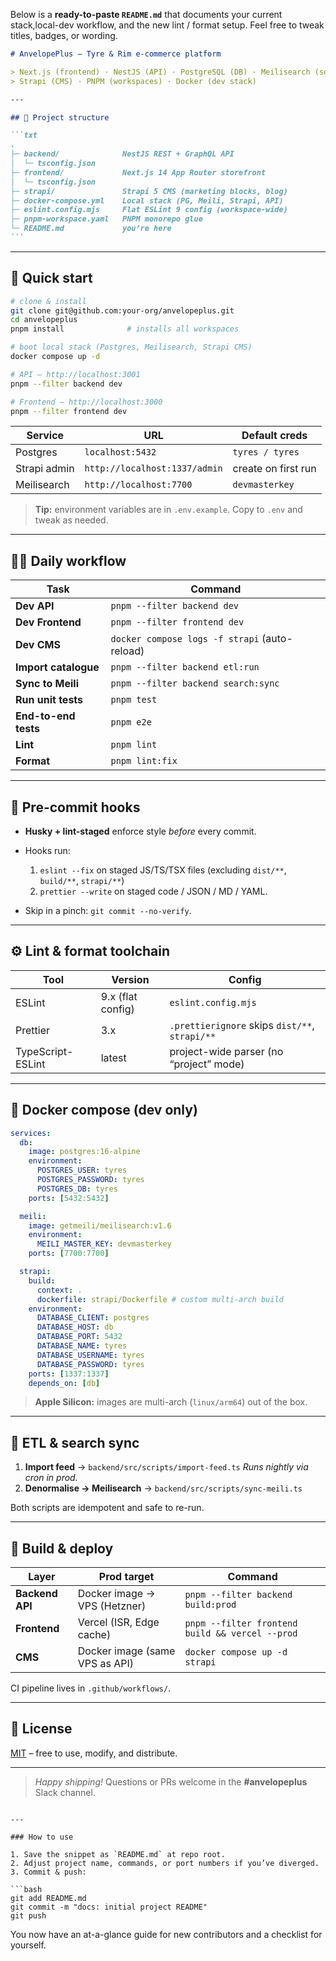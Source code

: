Below is a **ready-to-paste `README.md`** that documents your current stack,local-dev workflow, and the new lint / format setup. Feel free to tweak titles, badges, or wording.

````markdown
# AnvelopePlus — Tyre & Rim e-commerce platform

> Next.js (frontend) · NestJS (API) · PostgreSQL (DB) · Meilisearch (search)  
> Strapi (CMS) · PNPM (workspaces) · Docker (dev stack)

---

## 📂 Project structure

```txt
.
├─ backend/              NestJS REST + GraphQL API
│  └─ tsconfig.json
├─ frontend/             Next.js 14 App Router storefront
│  └─ tsconfig.json
├─ strapi/               Strapi 5 CMS (marketing blocks, blog)
├─ docker-compose.yml    Local stack (PG, Meili, Strapi, API)
├─ eslint.config.mjs     Flat ESLint 9 config (workspace-wide)
├─ pnpm-workspace.yaml   PNPM monorepo glue
└─ README.md             you’re here
```
````

---

## 🚀 Quick start

```bash
# clone & install
git clone git@github.com:your-org/anvelopeplus.git
cd anvelopeplus
pnpm install              # installs all workspaces

# boot local stack (Postgres, Meilisearch, Strapi CMS)
docker compose up -d

# API – http://localhost:3001
pnpm --filter backend dev

# Frontend – http://localhost:3000
pnpm --filter frontend dev
```

| Service      | URL                           | Default creds       |
| ------------ | ----------------------------- | ------------------- |
| Postgres     | `localhost:5432`              | `tyres / tyres`     |
| Strapi admin | `http://localhost:1337/admin` | create on first run |
| Meilisearch  | `http://localhost:7700`       | `devmasterkey`      |

> **Tip:** environment variables are in `.env.example`.
> Copy to `.env` and tweak as needed.

---

## 🧑‍💻 Daily workflow

| Task                 | Command                                       |
| -------------------- | --------------------------------------------- |
| **Dev API**          | `pnpm --filter backend dev`                   |
| **Dev Frontend**     | `pnpm --filter frontend dev`                  |
| **Dev CMS**          | `docker compose logs -f strapi` (auto-reload) |
| **Import catalogue** | `pnpm --filter backend etl:run`               |
| **Sync to Meili**    | `pnpm --filter backend search:sync`           |
| **Run unit tests**   | `pnpm test`                                   |
| **End-to-end tests** | `pnpm e2e`                                    |
| **Lint**             | `pnpm lint`                                   |
| **Format**           | `pnpm lint:fix`                               |

---

## 🛂 Pre-commit hooks

- **Husky + lint-staged** enforce style _before_ every commit.
- Hooks run:
  1. `eslint --fix` on staged JS/TS/TSX files (excluding `dist/**`, `build/**`, `strapi/**`)
  2. `prettier --write` on staged code / JSON / MD / YAML.

- Skip in a pinch: `git commit --no-verify`.

---

## ⚙️ Lint & format toolchain

| Tool              | Version           | Config                                         |
| ----------------- | ----------------- | ---------------------------------------------- |
| ESLint            | 9.x (flat config) | `eslint.config.mjs`                            |
| Prettier          | 3.x               | `.prettierignore` skips `dist/**`, `strapi/**` |
| TypeScript-ESLint | latest            | project-wide parser (no “project” mode)        |

---

## 🐳 Docker compose (dev only)

```yaml
services:
  db:
    image: postgres:16-alpine
    environment:
      POSTGRES_USER: tyres
      POSTGRES_PASSWORD: tyres
      POSTGRES_DB: tyres
    ports: [5432:5432]

  meili:
    image: getmeili/meilisearch:v1.6
    environment:
      MEILI_MASTER_KEY: devmasterkey
    ports: [7700:7700]

  strapi:
    build:
      context: .
      dockerfile: strapi/Dockerfile # custom multi-arch build
    environment:
      DATABASE_CLIENT: postgres
      DATABASE_HOST: db
      DATABASE_PORT: 5432
      DATABASE_NAME: tyres
      DATABASE_USERNAME: tyres
      DATABASE_PASSWORD: tyres
    ports: [1337:1337]
    depends_on: [db]
```

> **Apple Silicon:** images are multi-arch (`linux/arm64`) out of the box.

---

## 🔄 ETL & search sync

1. **Import feed** → `backend/src/scripts/import-feed.ts`
   _Runs nightly via cron in prod._
2. **Denormalise → Meilisearch** → `backend/src/scripts/sync-meili.ts`

Both scripts are idempotent and safe to re-run.

---

## 🥞 Build & deploy

| Layer           | Prod target                    | Command                                         |
| --------------- | ------------------------------ | ----------------------------------------------- |
| **Backend API** | Docker image → VPS (Hetzner)   | `pnpm --filter backend build:prod`              |
| **Frontend**    | Vercel (ISR, Edge cache)       | `pnpm --filter frontend build && vercel --prod` |
| **CMS**         | Docker image (same VPS as API) | `docker compose up -d strapi`                   |

CI pipeline lives in `.github/workflows/`.

---

## 📜 License

[MIT](LICENSE) – free to use, modify, and distribute.

---

> _Happy shipping!_
> Questions or PRs welcome in the **#anvelopeplus** Slack channel.

````

---

### How to use

1. Save the snippet as `README.md` at repo root.
2. Adjust project name, commands, or port numbers if you’ve diverged.
3. Commit & push:

```bash
git add README.md
git commit -m "docs: initial project README"
git push
````

You now have an at-a-glance guide for new contributors and a checklist for yourself.
